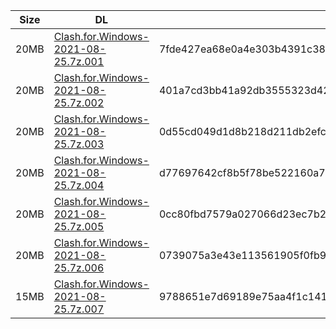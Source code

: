 |    Size   |     DL  | sha512sum |
|  ---  |  ---  |  ---  |
| 20MB | [Clash.for.Windows-2021-08-25.7z.001](https://cdn.jsdelivr.net/gh/appleians/cfw_intel@main/Clash.for.Windows-2021-08-25.7z.001) | 7fde427ea68e0a4e303b4391c38d1327c9fdccb8dd393296d4e8e3ecedbb5249327130689a22b9781e2694b595c2077e585db1043cf9a58a3cc9f25c6527aeea |
| 20MB | [Clash.for.Windows-2021-08-25.7z.002](https://cdn.jsdelivr.net/gh/appleians/cfw_intel@main/Clash.for.Windows-2021-08-25.7z.002) | 401a7cd3bb41a92db3555323d42123e06b64f40e34a530a2a80b491ad43ba2b66166108d02e9680017e3233cc54eb0b3093449eaead5adc61ea0af8e0e4ecc21 |
| 20MB | [Clash.for.Windows-2021-08-25.7z.003](https://cdn.jsdelivr.net/gh/appleians/cfw_intel@main/Clash.for.Windows-2021-08-25.7z.003) | 0d55cd049d1d8b218d211db2efce1fdaed4ab764c9ff6691ab9d8946c7a251446f28b80a38b37184ea5da4c089ca61171317567d6a24603fb8b42ed35ba26a51 |
| 20MB | [Clash.for.Windows-2021-08-25.7z.004](https://cdn.jsdelivr.net/gh/appleians/cfw_intel@main/Clash.for.Windows-2021-08-25.7z.004) | d77697642cf8b5f78be522160a751107198c52c688778ddffe5b7353769fdbe19e71adc069ec3b6686bb760b231c0d06a0b42f14b87c43f842cba1b5f812e939 |
| 20MB | [Clash.for.Windows-2021-08-25.7z.005](https://cdn.jsdelivr.net/gh/appleians/cfw_intel@main/Clash.for.Windows-2021-08-25.7z.005) | 0cc80fbd7579a027066d23ec7b23e063634005f3061f1bfdc8fb186cf8da8bf3ed3a063e8f07154d41d0f75d5ecd52267093fd2588110a2ed8d305359874a180 |
| 20MB | [Clash.for.Windows-2021-08-25.7z.006](https://cdn.jsdelivr.net/gh/appleians/cfw_intel@main/Clash.for.Windows-2021-08-25.7z.006) | 0739075a3e43e113561905f0fb9b374ef15a6af1c1a26d8d8a51bb1702375b3b7e072cf6272f108826461588c9293663d793f8f7f2a495e4e614823b9576ea62 |
| 15MB | [Clash.for.Windows-2021-08-25.7z.007](https://cdn.jsdelivr.net/gh/appleians/cfw_intel@main/Clash.for.Windows-2021-08-25.7z.007) | 9788651e7d69189e75aa4f1c141061126bce87ed15e97580bc38e2acb4ab3ca8b2a79340e31da8cd34c4b2f74a9fcdf6ef77c1861ec05d3175f40529e4f505e2 |
